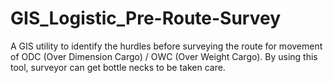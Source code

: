 # GIS_Logistic_Pre-Route-Survey
A GIS utility to identify the hurdles before surveying the route for movement of  ODC (Over Dimension Cargo) / OWC (Over Weight Cargo).  By using this tool, surveyor can get bottle necks to be taken care.
